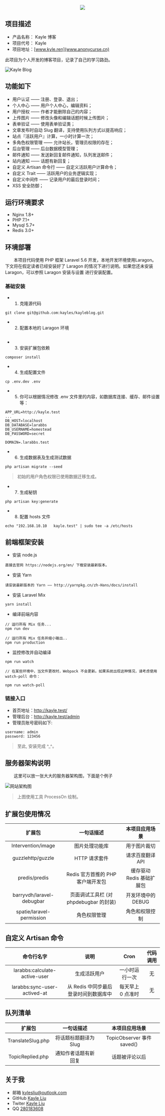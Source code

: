 <p align="center"><img src="https://laravel.com/assets/img/components/logo-laravel.svg"></p>



## 项目描述

* 产品名称： Kayle 博客
* 项目代号： Kayle
* 项目地址：[www.kyle.ren](www.anonycurse.cn)

此项目为个人开发的博客项目，记录了自己的学习路劲。

![Kayle Blog](https://kayle-vendor.oss-cn-shenzhen.aliyuncs.com/inspinia-index/img/KayleBlog.png)


## 功能如下
* 用户认证 —— 注册、登录、退出；
* 个人中心 —— 用户个人中心，编辑资料；
* 用户授权 —— 作者才能删除自己的内容；
* 上传图片 —— 修改头像和编辑话题时候上传图片；
* 表单验证 —— 使用表单验证类；
* 文章发布时自动 Slug 翻译，支持使用队列方式以提高响应；
* 站点『活跃用户』计算，一小时计算一次；
* 多角色权限管理 —— 允许站长，管理员权限的存在；
* 后台管理 —— 后台数据模型管理；
* 邮件通知 —— 发送新回复邮件通知，队列发送邮件；
* 站内通知 —— 话题有新回复；
* 自定义 Artisan 命令行 —— 自定义活跃用户计算命令；
* 自定义 Trait —— 活跃用户的业务逻辑实现；
* 自定义中间件 —— 记录用户的最后登录时间；
* XSS 安全防御；


## 运行环境要求

* Nginx 1.8+
* PHP 7.1+
* Mysql 5.7+
* Redis 3.0+

## 环境部署
&emsp;&emsp;本项目代码使用 PHP 框架 Laravel 5.6 开发，本地开发环境使用Laragon。
下文将在假定读者已经安装好了 Laragon 的情况下进行说明。如果您还未安装 Laragon，可以参照 Laragon 安装与设置 进行安装配置。

### 基础安装
* 1. 克隆源代码
```shell
git clone git@github.com:kayles/kayleblog.git
```

* 2. 配置本地的 Laragon 环境
```shell

```

* 3. 安装扩展包依赖
```shell
composer install
```

* 4. 生成配置文件
```shell
cp .env.dev .env
```

* 5. 你可以根据情况修改 .env 文件里的内容，如数据库连接、缓存、邮件设置等：
```shell
APP_URL=http://kayle.test
...
DB_HOST=localhost
DB_DATABASE=larabbs
DB_USERNAME=homestead
DB_PASSWORD=secret

DOMAIN=.larabbs.test
```

* 6. 生成数据表及生成测试数据
```shell
php artisan migrate --seed
```
>初始的用户角色权限已使用数据迁移生成。

* 7. 生成秘钥
```shell
php artisan key:generate
```

* 8. 配置 hosts 文件
```shell
echo "192.168.10.10   kayle.test" | sudo tee -a /etc/hosts
```
## 前端框架安装
* 安装 node.js
```shell
直接去官网 https://nodejs.org/en/ 下载安装最新版本。
```


* 安装 Yarn
```shell
请安装最新版本的 Yarn —— http://yarnpkg.cn/zh-Hans/docs/install
```

* 安装 Laravel Mix
```shell
yarn install
```

* 编译前端内容
```shell
// 运行所有 Mix 任务...
npm run dev

// 运行所有 Mix 任务并缩小输出..
npm run production
```

* 监控修改并自动编译
```shell
npm run watch

// 在某些环境中，当文件更改时，Webpack 不会更新。如果系统出现这种情况，请考虑使用 watch-poll 命令：

npm run watch-poll
```


### 链接入口
* 首页地址：http://kayle.test/
* 管理后台：http://kayle.test/admin
* 管理员账号密码如下:
```shell
username: admin
password: 123456
```
>至此, 安装完成 ^_^。


## 服务器架构说明
&emsp;&emsp;这里可以放一张大大的服务器架构图，下面是个例子

![网站架构图](https://kayle-vendor.oss-cn-shenzhen.aliyuncs.com/inspinia-index/img/Website_Architecture.png)

>上图使用工具 ProcessOn 绘制。

## 扩展包使用情况

|	扩展包	|	 一句话描述 	|	本项目应用场景  |
:---:|:---:|:---:
|	Intervention/image	|	 图片处理功能库 	|	用于图片裁切  |
|	guzzlehttp/guzzle	|	 HTTP 请求套件 	|	请求百度翻译 API  |
|	predis/predis	|	 Redis 官方首推的 PHP 客户端开发包	 	|	缓存驱动 Redis 基础扩展包  |
|	barryvdh/laravel-debugbar	|	 页面调试工具栏 (对 phpdebugbar 的封装) 	|	开发环境中的 DEBUG  |
|	spatie/laravel-permission	|	 角色权限管理 	|	角色和权限控制  |


## 自定义 Artisan 命令
|	命令行名字	|	 说明 	|	Cron  |	代码调用 |
:---:|:---:|:---:|:---:
|	larabbs:calculate-active-user	|	 生成活跃用户 	|	一小时运行一次  |	无	|
|	larabbs:sync-user-actived-at	|	 从 Redis 中同步最后登录时间到数据库中 	|	每天早上 0 点准时  |	无	|


## 队列清单

|	扩展包	|	 一句话描述 	|	本项目应用场景  |
:---:|:---:|:---:
|	TranslateSlug.php	|	 将话题标题翻译为 Slug	|	TopicObserver 事件 saved()  |
|	TopicReplied.php	|	 通知作者话题有新回复 	|	话题被评论以后 |


## 关于我

* 邮箱   [kylesliu@outlook.com](kyleliu@outlook.com)
* GitHub   [Kayle Liu](https://github.com/kayles)
* Twiter     [Kayle Liu](https://twitter.com/kaylesliu)
* QQ   [280183608]()

